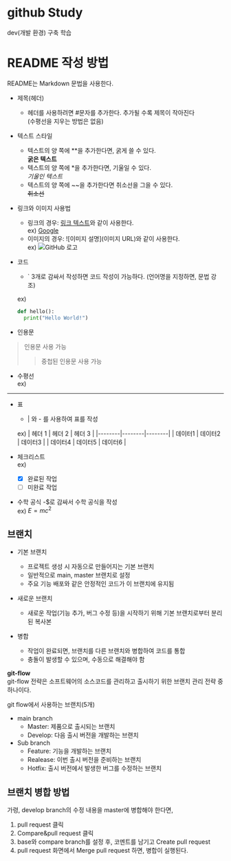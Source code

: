 # github Study

dev(개발 환경) 구축 학습

# README 작성 방법

README는 Markdown 문법을 사용한다. 

- 제목(헤더)
  - 헤더를 사용하려면 #문자를 추가한다. 추가될 수록 제목이 작아진다  
    (수평선을 지우는 방법은 없음)
    
- 텍스트 스타일
  - 텍스트의 양 쪽에 **을 추가한다면, 굵게 쓸 수 있다.  
    **굵은 텍스트**
  - 텍스트의 양 쪽에 *을 추가한다면, 기울일 수 있다.  
    *기울인 텍스트*
  - 텍스트의 양 쪽에 ~~을 추가한다면 취소선을 그을 수 있다.  
    ~~취소선~~

- 링크와 이미지 사용법
  - 링크의 경우: [링크 텍스트](URL)와 같이 사용한다.  
    ex) [Google](https://www.google.com)  
  - 이미지의 경우: ![이미지 설명](이미지 URL)와 같이 사용한다.  
    ex) ![GitHub 로고](https://github.githubassets.com/images/modules/logos_page/GitHub-Mark.png)

- 코드
  - ` 3개로 감싸서 작성하면 코드 작성이 가능하다. (언어명을 지정하면, 문법 강조)

  ex)  
  ```python
  def hello():
    print("Hello World!")
  ```

- 인용문
> 인용문 사용 가능
>> 중첩된 인용문 사용 가능

- 수평선  
ex)
---

- 표
  - | 와 - 를 사용하여 표를 작성

  ex)
  | 헤더 1 | 헤더 2 | 헤더 3 |
  |--------|--------|--------|
  | 데이터1 | 데이터2 | 데이터3 |
  | 데이터4 | 데이터5 | 데이터6 |


- 체크리스트  
  ex)
  - [x] 완료된 작업
  - [ ] 미완료 작업

- 수학 공식
  -$로 감싸서 수학 공식을 작성  
  ex)  $E = mc^2$


## 브랜치
- 기본 브랜치
  - 프로젝트 생성 시 자동으로 만들어지는 기본 브랜치
  - 일반적으로 main, master 브랜치로 설정
  - 주요 기능 배포와 같은 안정적인 코드가 이 브랜치에 유지됨

- 새로운 브랜치
  - 새로운 작업(기능 추가, 버그 수정 등)을 시작하기 위해 기본 브랜치로부터 분리된 복사본

- 병합
  - 작업이 완료되면, 브랜치를 다른 브랜치와 병합하여 코드를 통합
  - 충돌이 발생할 수 있으며, 수동으로 해결해야 함

**git-flow**  
git-flow 전략은 소프트웨어의 소스코드를 관리하고 출시하기 위한 브랜치 관리 전략 중 하나이다.  

git flow에서 사용하는 브랜치(5개)
- main branch
  - Master: 제품으로 출시되는 브랜치
  - Develop: 다음 출시 버전을 개발하는 브랜치
- Sub branch
  - Feature: 기능을 개발하는 브랜치
  - Realease: 이번 출시 버전을 준비하는 브랜치
  - Hotfix: 출시 버전에서 발생한 버그를 수정하는 브랜치

## 브랜치 병합 방법
가령, develop branch의 수정 내용을 master에 병합해야 한다면,  
1. pull request 클릭
2. Compare&pull request 클릭
3. base와 compare branch를 설정 후, 코멘트를 남기고 Create pull request
4. pull request 화면에서 Merge pull request 하면, 병합이 실행된다. 

